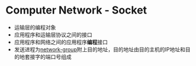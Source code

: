 # Computer Network - Socket

- 运输层的编程对象
- 应用程序和运输层协议之间的接口
- 应用程序和网络之间的应用程序**编程**接口
- 发送进程为[network-group](network-group.md)附上目的地址，目的地址由目的主机的IP地址和目的地套接字的端口号组成
